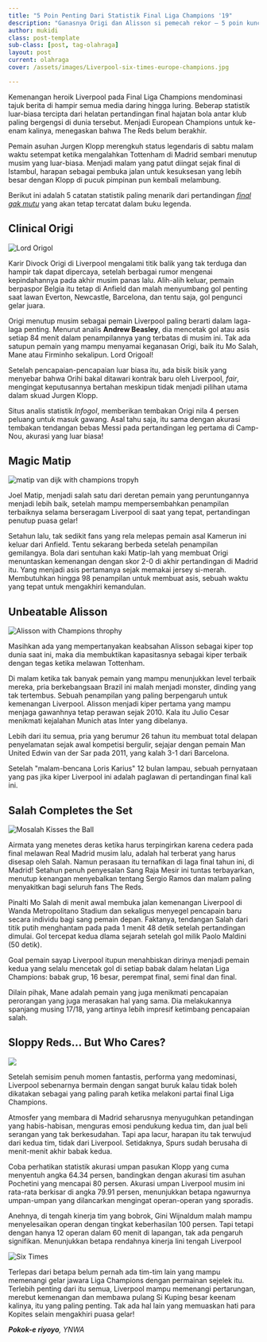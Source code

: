```yaml
---
title: "5 Poin Penting Dari Statistik Final Liga Champions '19"
description: "Ganasnya Origi dan Alisson si pemecah rekor – 5 poin kunci dari key Final Liga Champions"
author: mukidi
class: post-template
sub-class: [post, tag-olahraga]
layout: post
current: olahraga
cover: /assets/images/Liverpool-six-times-europe-champions.jpg

---
```

Kemenangan heroik Liverpool pada Final Liga Champions mendominasi tajuk berita di hampir semua media daring hingga luring. Beberap statistik luar-biasa tercipta dari helatan pertandingan final hajatan bola antar klub paling bergengsi di dunia tersebut. Menjadi European Champions untuk ke-enam kalinya, menegaskan bahwa The Reds belum berakhir.

Pemain asuhan Jurgen Klopp merengkuh status legendaris di sabtu malam waktu setempat ketika mengalahkan Tottenham di Madrid sembari menutup musim yang luar-biasa. Menjadi malam yang patut diingat sejak final di Istambul, harapan sebagai pembuka jalan untuk kesuksesan yang lebih besar dengan Klopp di pucuk pimpinan pun kembali melambung.

Berikut ini adalah 5 catatan statistik paling menarik dari pertandingan [_final gak mutu_](https://www.paciran.com/tottenham-vs-liverpool-pertandingan-final-champions-gak-mutu) yang akan tetap tercatat dalam buku legenda.

## Clinical Origi

![Lord Origol](/assets/images/lord-origi.jpg)

Karir Divock Origi di Liverpool mengalami titik balik yang tak terduga dan hampir tak dapat dipercaya, setelah berbagai rumor mengenai kepindahannya pada akhir musim panas lalu. Alih-alih keluar, pemain berpaspor Belgia itu tetap di Anfield dan malah menyumbang gol penting saat lawan Everton, Newcastle, Barcelona, dan tentu saja, gol pengunci gelar juara.

Origi menutup musim sebagai pemain Liverpool paling berarti dalam laga-laga penting. Menurut analis **Andrew Beasley**, dia mencetak gol atau asis setiap 84 menit dalam penampilannya yang terbatas di musim ini. Tak ada satupun pemain yang mampu menyamai keganasan Origi, baik itu Mo Salah, Mane atau Firminho sekalipun. Lord Origoal!

Setelah pencapaian-pencapaian luar biasa itu, ada bisik bisik yang menyebar bahwa Orihi bakal ditawari kontrak baru oleh Liverpool, _fair_, mengingat keputusannya bertahan meskipun tidak menjadi pilihan utama dalam skuad Jurgen Klopp.

Situs analis statistik _Infogol_, memberikan tembakan Origi nila 4 persen peluang untuk masuk gawang. Asal tahu saja, itu sama dengan akurasi tembakan tendangan bebas Messi pada pertandingan leg pertama di Camp-Nou, akurasi yang luar biasa!

## Magic Matip

![matip van dijk with champions tropyh](https://i0.wp.com/www.thisisanfield.com/wp-content/uploads/20190601-098-UEFA_Champions_League_Final-1143x915.jpg?resize=640,440)

Joel Matip, menjadi salah satu dari deretan pemain yang peruntungannya menjadi lebih baik, setelah mampu mempersembahkan penampilan terbaiknya selama berseragam Liverpool di saat yang tepat, pertandingan penutup puasa gelar!

Setahun lalu, tak sedikit fans yang  rela melepas pemain asal Kamerun ini keluar dari Anfield. Tentu sekarang berbeda setelah penampilan gemilangya. Bola dari sentuhan kaki Matip-lah yang membuat Origi menuntaskan kemenangan dengan skor 2-0 di akhir pertandingan di Madrid itu. Yang menjadi asis pertamanya sejak memakai jersey si-merah. Membutuhkan hingga 98 penampilan untuk membuat asis, sebuah waktu yang tepat untuk mengakhiri kemandulan.

## Unbeatable Alisson

![Alisson with Champions throphy](assets/images/allison-memeluk-kuping-besar.jpg)

Masihkan ada yang mempertanyakan keabsahan Alisson sebagai kiper top dunia saat ini, maka dia membuktikan kapasitasnya sebagai kiper terbaik dengan tegas ketika melawan Tottenham.

Di malam ketika tak banyak pemain yang mampu menunjukkan level terbaik mereka, pria berkebangsaan Brazil ini malah menjadi monster, dinding yang tak tertembus. Sebuah penampilan yang paling berpengaruh untuk kemenangan Liverpool. Alisson menjadi kiper pertama yang mampu menjaga gawanhnya tetap perawan sejak 2010. Kala itu Julio Cesar menikmati kejalahan Munich atas Inter yang dibelanya.

Lebih dari itu semua, pria yang berumur 26 tahun itu membuat total delapan penyelamatan sejak awal kompetisi bergulir, sejajar dengan pemain Man United Edwin van der Sar pada 2011, yang kalah 3-1 dari Barcelona.

Setelah "malam-bencana Loris Karius" 12 bulan lampau, sebuah pernyataan yang pas jika kiper Liverpool ini adalah paglawan di pertandingan final kali ini.

## Salah Completes the Set

![Mosalah Kisses the Ball](/assets/images/mosalah-kiss-penalti.jpg)

Airmata yang menetes deras ketika harus terpingirkan karena cedera pada final melawan Real Madrid musim lalu, adalah hal terberat yang harus disesap oleh Salah. Namun perasaan itu ternafikan di laga final tahun ini, di Madrid! Setahun penuh penyesalan Sang Raja Mesir ini tuntas terbayarkan, menutup kenangan menyebalkan tentang Sergio Ramos dan malam paling menyakitkan bagi seluruh fans The Reds.

Pinalti Mo Salah di menit awal membuka jalan kemenangan Liverpool di Wanda Metropolitano Stadium dan sekaligus menyegel pencapain baru secara individu bagi sang pemain depan. Faktanya, tendangan Salah dari titik putih menghantam pada pada 1 menit 48 detik setelah pertandingan dimulai. Gol tercepat kedua dlama sejarah setelah gol milik Paolo Maldini (50 detik).

Goal pemain sayap Liverpool itupun menahbiskan dirinya menjadi pemain kedua yang selalu mencetak gol di setiap babak dalam helatan Liga Champions: babak grup, 16 besar, perempat final, semi final dan final. 

Dilain pihak, Mane adalah pemain yang juga menikmati pencapaian perorangan yang juga merasakan hal yang sama. Dia melakukannya spanjang musing 17/18, yang artinya lebih impresif ketimbang pencapaian salah.

## Sloppy Reds… But Who Cares?

![](/assets/images/yang-penting-Juara.jpg)

Setelah semisim penuh momen fantastis, performa yang medominasi, Liverpool sebenarnya bermain dengan sangat buruk kalau tidak boleh dikatakan sebagai yang paling parah ketika melakoni partai final Liga Champions.

Atmosfer yang membara di Madrid seharusnya menyuguhkan petandingan yang habis-habisan, menguras emosi pendukung kedua tim, dan jual beli serangan yang tak berkesudahan. Tapi apa lacur, harapan itu tak terwujud dari kedua tim, tidak dari Liverpool. Setidaknya, Spurs sudah berusaha di menit-menit akhir babak kedua.

Coba perhatikan statistik akurasi umpan pasukan Klopp yang cuma menyentuh angka 64.34 persen, bandingkan dengan akurasi tim asuhan Pochetini yang mencapai  80 persen. Akurasi umpan Liverpool musim ini rata-rata berkisar di angka 79.91 persen, menunjukkan betapa ngawurnya umpan-umpan yang dilancarkan mengingat operan-operan yang sporadis.

Anehnya, di tengah kinerja tim yang bobrok, Gini Wijnaldum malah mampu menyelesaikan operan dengan tingkat keberhasilan 100 persen. Tapi tetapi dengan hanya 12 operan dalam 60 menit di lapangan, tak ada pengaruh signifikan. Menunjukkan betapa rendahnya kinerja lini tengah Liverpool

![Six Times](/assets/images/lfc-sixth-times.jpg)

Terlepas dari betapa belum pernah ada tim-tim lain yang mampu memenangi gelar jawara Liga Champions dengan permainan sejelek itu. Terlebih penting dari itu semua, Liverpool mampu memenangi pertarungan, merebut kemenangan dan membawa pulang Si Kuping besar keenam kalinya, itu yang paling penting. Tak ada hal lain yang memuaskan hati para Kopites selain mengakhiri puasa gelar! 

_**Pokok-e riyoyo**, YNWA_
